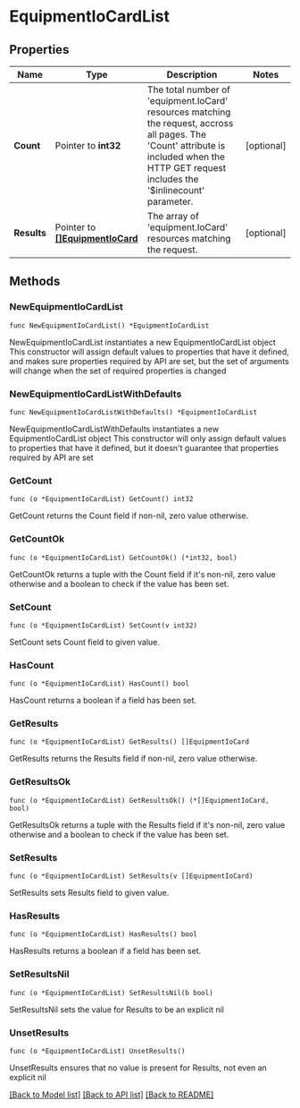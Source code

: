 # EquipmentIoCardList

## Properties

Name | Type | Description | Notes
------------ | ------------- | ------------- | -------------
**Count** | Pointer to **int32** | The total number of &#39;equipment.IoCard&#39; resources matching the request, accross all pages. The &#39;Count&#39; attribute is included when the HTTP GET request includes the &#39;$inlinecount&#39; parameter. | [optional] 
**Results** | Pointer to [**[]EquipmentIoCard**](equipment.IoCard.md) | The array of &#39;equipment.IoCard&#39; resources matching the request. | [optional] 

## Methods

### NewEquipmentIoCardList

`func NewEquipmentIoCardList() *EquipmentIoCardList`

NewEquipmentIoCardList instantiates a new EquipmentIoCardList object
This constructor will assign default values to properties that have it defined,
and makes sure properties required by API are set, but the set of arguments
will change when the set of required properties is changed

### NewEquipmentIoCardListWithDefaults

`func NewEquipmentIoCardListWithDefaults() *EquipmentIoCardList`

NewEquipmentIoCardListWithDefaults instantiates a new EquipmentIoCardList object
This constructor will only assign default values to properties that have it defined,
but it doesn't guarantee that properties required by API are set

### GetCount

`func (o *EquipmentIoCardList) GetCount() int32`

GetCount returns the Count field if non-nil, zero value otherwise.

### GetCountOk

`func (o *EquipmentIoCardList) GetCountOk() (*int32, bool)`

GetCountOk returns a tuple with the Count field if it's non-nil, zero value otherwise
and a boolean to check if the value has been set.

### SetCount

`func (o *EquipmentIoCardList) SetCount(v int32)`

SetCount sets Count field to given value.

### HasCount

`func (o *EquipmentIoCardList) HasCount() bool`

HasCount returns a boolean if a field has been set.

### GetResults

`func (o *EquipmentIoCardList) GetResults() []EquipmentIoCard`

GetResults returns the Results field if non-nil, zero value otherwise.

### GetResultsOk

`func (o *EquipmentIoCardList) GetResultsOk() (*[]EquipmentIoCard, bool)`

GetResultsOk returns a tuple with the Results field if it's non-nil, zero value otherwise
and a boolean to check if the value has been set.

### SetResults

`func (o *EquipmentIoCardList) SetResults(v []EquipmentIoCard)`

SetResults sets Results field to given value.

### HasResults

`func (o *EquipmentIoCardList) HasResults() bool`

HasResults returns a boolean if a field has been set.

### SetResultsNil

`func (o *EquipmentIoCardList) SetResultsNil(b bool)`

 SetResultsNil sets the value for Results to be an explicit nil

### UnsetResults
`func (o *EquipmentIoCardList) UnsetResults()`

UnsetResults ensures that no value is present for Results, not even an explicit nil

[[Back to Model list]](../README.md#documentation-for-models) [[Back to API list]](../README.md#documentation-for-api-endpoints) [[Back to README]](../README.md)


